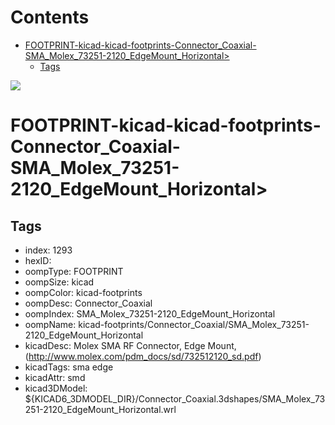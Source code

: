 



Contents
========

* [FOOTPRINT-kicad-kicad-footprints-Connector_Coaxial-SMA_Molex_73251-2120_EdgeMount_Horizontal>](#footprint-kicad-kicad-footprints-connector_coaxial-sma_molex_73251-2120_edgemount_horizontal)
	* [Tags](#tags)
  
![][im]
# FOOTPRINT-kicad-kicad-footprints-Connector_Coaxial-SMA_Molex_73251-2120_EdgeMount_Horizontal>

## Tags

- index: 1293
- hexID: 
- oompType: FOOTPRINT
- oompSize: kicad
- oompColor: kicad-footprints
- oompDesc: Connector_Coaxial
- oompIndex: SMA_Molex_73251-2120_EdgeMount_Horizontal
- oompName: kicad-footprints/Connector_Coaxial/SMA_Molex_73251-2120_EdgeMount_Horizontal
- kicadDesc: Molex SMA RF Connector, Edge Mount, (http://www.molex.com/pdm_docs/sd/732512120_sd.pdf)
- kicadTags: sma edge
- kicadAttr: smd
- kicad3DModel: ${KICAD6_3DMODEL_DIR}/Connector_Coaxial.3dshapes/SMA_Molex_73251-2120_EdgeMount_Horizontal.wrl



[im]: image.png
